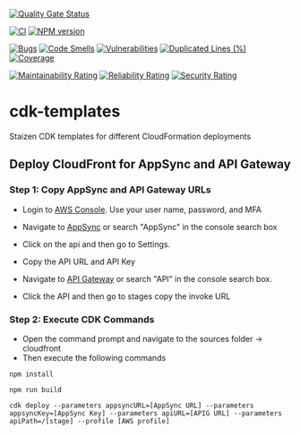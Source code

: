 [![Quality Gate Status](https://sonarcloud.io/api/project_badges/measure?branch=test-pr&project=staizen-kevin-roma_cdk-templates&metric=alert_status)](https://sonarcloud.io/dashboard?id=staizen-kevin-roma_cdk-templates&branch=test-pr)

[![CI](https://github.com/markdown-it/markdown-it/workflows/CI/badge.svg)](https://github.com/staizen-kevin-roma/cdk-templates/actions)
[![NPM version](https://img.shields.io/badge/npm-v15.14.0-blue)](https://github.com/staizen-kevin-roma/cdk-templates)

[![Bugs](https://sonarcloud.io/api/project_badges/measure?branch=test-pr&project=staizen-kevin-roma_cdk-templates&metric=bugs)](https://sonarcloud.io/dashboard?id=staizen-kevin-roma_cdk-templates&branch=test-pr)
[![Code Smells](https://sonarcloud.io/api/project_badges/measure?branch=test-pr&project=staizen-kevin-roma_cdk-templates&metric=code_smells)](https://sonarcloud.io/dashboard?id=staizen-kevin-roma_cdk-templates&branch=test-pr)
[![Vulnerabilities](https://sonarcloud.io/api/project_badges/measure?branch=test-pr&project=staizen-kevin-roma_cdk-templates&metric=vulnerabilities)](https://sonarcloud.io/dashboard?id=staizen-kevin-roma_cdk-templates&branch=test-pr)
[![Duplicated Lines (%)](https://sonarcloud.io/api/project_badges/measure?branch=test-pr&project=staizen-kevin-roma_cdk-templates&metric=duplicated_lines_density)](https://sonarcloud.io/dashboard?id=staizen-kevin-roma_cdk-templates&branch=test-pr)
[![Coverage](https://sonarcloud.io/api/project_badges/measure?branch=test-pr&project=staizen-kevin-roma_cdk-templates&metric=coverage)](https://sonarcloud.io/dashboard?id=staizen-kevin-roma_cdk-templates&branch=test-pr)

[![Maintainability Rating](https://sonarcloud.io/api/project_badges/measure?branch=test-pr&project=staizen-kevin-roma_cdk-templates&metric=sqale_rating)](https://sonarcloud.io/dashboard?id=staizen-kevin-roma_cdk-templates&branch=test-pr)
[![Reliability Rating](https://sonarcloud.io/api/project_badges/measure?branch=test-pr&project=staizen-kevin-roma_cdk-templates&metric=reliability_rating)](https://sonarcloud.io/dashboard?id=staizen-kevin-roma_cdk-templates&branch=test-pr)
[![Security Rating](https://sonarcloud.io/api/project_badges/measure?branch=test-pr&project=staizen-kevin-roma_cdk-templates&metric=security_rating)](https://sonarcloud.io/dashboard?id=staizen-kevin-roma_cdk-templates&branch=test-pr)

# cdk-templates
Staizen CDK templates for different CloudFormation deployments


## Deploy CloudFront for AppSync and API Gateway
### Step 1: Copy AppSync and API Gateway URLs
* Login to [AWS Console](https://console.aws.amazon.com). Use your user name, password, and MFA
* Navigate to [AppSync](https://ap-southeast-1.console.aws.amazon.com/appsync/home?region=ap-southeast-1#/apis) or search "AppSync" in the console search box
* Click on the api and then go to Settings.
* Copy the API URL and API Key

* Navigate to [API Gateway](https://ap-southeast-1.console.aws.amazon.com/apigateway/main/apis?region=ap-southeast-1#) or search "API" in the console search box.
* Click the API and then go to stages copy the invoke URL

### Step 2: Execute CDK Commands
* Open the command prompt and navigate to the sources folder → cloudfront
* Then execute the following commands

`npm install`

`npm run build`

`cdk deploy --parameters appsyncURL=[AppSync URL] --parameters appsyncKey=[AppSync Key] --parameters apiURL=[APIG URL] --parameters apiPath=/[stage] --profile [AWS profile]`

